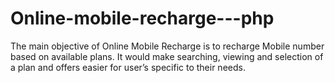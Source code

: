 # Online-mobile-recharge---php
The main objective of Online Mobile Recharge is to recharge Mobile number based on available plans. It would make searching, viewing and selection of a plan and offers easier for user’s specific to their needs.
